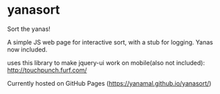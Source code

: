 # yanasort

Sort the yanas! 

A simple JS web page for interactive sort, with a stub for logging. Yanas now included.

uses this library to make jquery-ui work on mobile(also not included): http://touchpunch.furf.com/

Currently hosted on GitHub Pages (https://yanamal.github.io/yanasort/)
